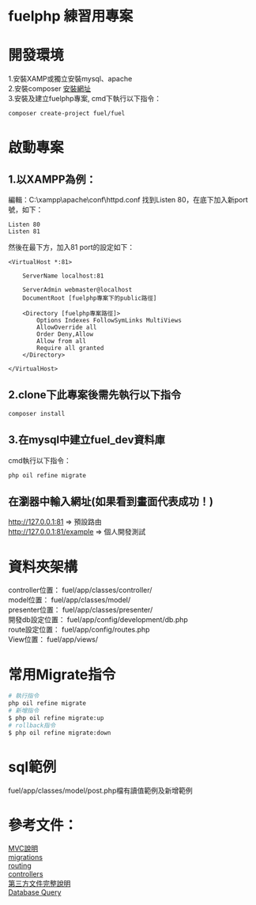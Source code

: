 # fuelphp 練習用專案


# 開發環境
1.安裝XAMP或獨立安裝mysql、apache  
2.安裝composer [安裝網址](https://getcomposer.org/doc/00-intro.md)  
3.安裝及建立fuelphp專案, cmd下執行以下指令：
```sh
composer create-project fuel/fuel
```

# 啟動專案
## 1.以XAMPP為例：
編輯：C:\xampp\apache\conf\httpd.conf
找到Listen 80，在底下加入新port號，如下：
```
Listen 80
Listen 81
```
然後在最下方，加入81 port的設定如下：

```
<VirtualHost *:81>

    ServerName localhost:81

    ServerAdmin webmaster@localhost
    DocumentRoot [fuelphp專案下的public路徑]

    <Directory [fuelphp專案路徑]>
        Options Indexes FollowSymLinks MultiViews
        AllowOverride all
        Order Deny,Allow
        Allow from all
        Require all granted
    </Directory>

</VirtualHost>
```

## 2.clone下此專案後需先執行以下指令
```
composer install
```

## 3.在mysql中建立fuel_dev資料庫
cmd執行以下指令：
```
php oil refine migrate
```

## 在瀏器中輸入網址(如果看到畫面代表成功！)
http://127.0.0.1:81  => 預設路由  
http://127.0.0.1:81/example  => 個人開發測試
 

# 資料夾架構
controller位置： fuel/app/classes/controller/  
model位置： fuel/app/classes/model/  
presenter位置： fuel/app/classes/presenter/  
開發db設定位置： fuel/app/config/development/db.php  
route設定位置： fuel/app/config/routes.php  
View位置： fuel/app/views/  

# 常用Migrate指令
```sh
# 執行指令
php oil refine migrate
# 新增指令
$ php oil refine migrate:up
# rollback指令
$ php oil refine migrate:down
```
# sql範例
 fuel/app/classes/model/post.php檔有讀值範例及新增範例  

# 參考文件：  
[MVC說明](https://fuelphp.com/docs/general/mvc.html)  
[migrations](https://fuelphp.com/docs/general/migrations.html)  
[routing](https://fuelphp.com/docs/general/routing.html)  
[controllers](http://wxb.github.io/fuelPHP.zh-CN/general/controllers/base.html)  
[第三方文件完整說明](http://tw.gitbook.net/fuelphp/fuelphp_quick_guide.html)  
[Database Query](https://fuelphp.com/docs/classes/database/usage.html#query-results)  